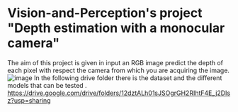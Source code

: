 # Vision-and-Perception's project "Depth estimation with a monocular camera"
The aim of this project is given in input an RGB image predict the depth of each pixel with respect the camera from which you are acquiring the image. 
![image](https://user-images.githubusercontent.com/94857717/179365988-704eb64f-2015-4002-8d4e-37d0b5fd45c5.png)
In the following drive folder there is the dataset and the different models that can be tested . https://drive.google.com/drive/folders/12dztALh01sJSOgrGH2RIhtF4E_j2DIsz?usp=sharing
